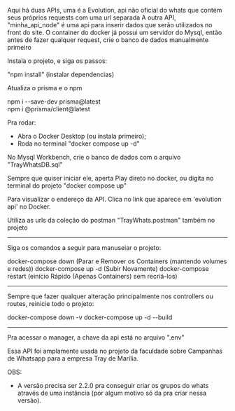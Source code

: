 Aqui há duas APIs, uma é a Evolution, api não oficial do whats que contém seus próprios requests com uma url separada
A outra API, "minha_api_node" é uma api para inserir dados que serão utilizados no front do site.
O container do docker já possui um servidor do Mysql, então antes de fazer qualquer request, crie o banco de dados manualmente primeiro

Instala o projeto, e siga os passos:

"npm install" (instalar dependencias)

Atualiza o prisma e o npm

npm i --save-dev prisma@latest                     
npm i @prisma/client@latest

Pra rodar:
- Abra o Docker Desktop (ou instala primeiro);
- Roda no terminal "docker compose up -d"

No Mysql Workbench, crie o banco de dados com o arquivo "TrayWhatsDB.sql"

Sempre que quiser iniciar ele, aperta Play direto no docker, ou digita no terminal do projeto "docker compose up"

Para visualizar o endereço da API. Clica no link que aparece em 'evolution api' no Docker.

Utiliza as urls da coleção do postman "TrayWhats.postman" também no projeto

-------------

Siga os comandos a seguir para manuseiar o projeto:

docker-compose down (Parar e Remover os Containers (mantendo volumes e redes))
docker-compose up -d (Subir Novamente)
docker-compose restart (einício Rápido (Apenas Containers) sem recriá-los)

---------

Sempre que fazer qualquer alteração principalmente nos controllers ou routes, reinicie todo o projeto:

docker-compose down -v
docker-compose up -d --build

-------

Pra acessar o manager, a chave da api está no arquivo ".env"

Essa API foi amplamente usada no projeto da faculdade sobre Campanhas de Whatsapp para a empresa Tray de Marília.

OBS:
- A versão precisa ser 2.2.0 pra conseguir criar os grupos do whats através de uma instância (por algum motivo só da pra criar nessa versão).